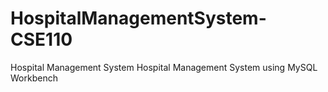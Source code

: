 # HospitalManagementSystem-CSE110
 Hospital Management System
Hospital Management System using MySQL Workbench

